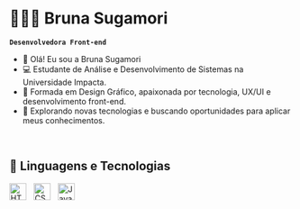 # 👩🏻‍💻 Bruna Sugamori

**`Desenvolvedora Front-end`**


- 👋 Olá! Eu sou a Bruna Sugamori
- 💻 Estudante de Análise e Desenvolvimento de Sistemas na Universidade Impacta.
- 🎨 Formada em Design Gráfico, apaixonada por tecnologia, UX/UI e desenvolvimento front-end.
- 🚀 Explorando novas tecnologias e buscando oportunidades para aplicar meus conhecimentos.

<br/>

## 🤖 Linguagens e Tecnologias

<img 
    align="left" 
    alt="HTML"
    title="HTML" 
    width="30px" 
    style="padding-right: 10px;" 
    src="https://cdn.jsdelivr.net/gh/devicons/devicon@latest/icons/html5/html5-original.svg" 
/>
<img 
    align="left" 
    alt="CSS" 
    title="CSS"
    width="30px" 
    style="padding-right: 10px;" 
    src="https://cdn.jsdelivr.net/gh/devicons/devicon@latest/icons/css3/css3-original.svg" 
/>
<img 
    align="left" 
    alt="JavaScript" 
    title="JavaScript"
    width="30px" 
    style="padding-right: 10px;" 
    src="https://cdn.jsdelivr.net/gh/devicons/devicon@latest/icons/javascript/javascript-original.svg" 
/>


<br/>
<br/>



